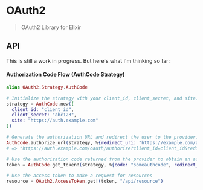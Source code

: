 OAuth2
======

> OAuth2 Library for Elixir

## API

This is still a work in progress. But here's what I'm thinking so far:

#### Authorization Code Flow (AuthCode Strategy)

```elixir
alias OAuth2.Strategy.AuthCode

# Initialize the strategy with your client_id, client_secret, and site.
strategy = AuthCode.new([
  client_id: "client_id",
  client_secret: "abc123",
  site: "https://auth.example.com"
])

# Generate the authorization URL and redirect the user to the provider.
AuthCode.authorize_url(strategy, %{redirect_uri: "https://example.com/auth/callback"})
# => "https://auth.example.com/oauth/authorize?client_id=client_id&redirect_uri=https%3A%2F%2Fexample.com%2Fauth%2Fcallback&response_type=code"

# Use the authorization code returned from the provider to obtain an access token.
token = AuthCode.get_token!(strategy, %{code: "someauthcode", redirect_uri: "https://example.com/auth/callback"})

# Use the access token to make a request for resources
resource = OAuth2.AccessToken.get!(token, "/api/resource")
```
